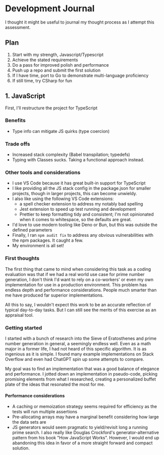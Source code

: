 # Development Journal

I thought it might be useful to journal my thought process as I attempt this assessment.

## Plan

1. Start with my strength, Javascript/Typescript
2. Achieve the stated requirements
3. Do a pass for improved polish and performance
4. Push up a repo and submit the first solution
5. If I have time, port to Go to demonstrate multi-language proficiency
6. If still time, try CSharp for fun

## 1. JavaScript

First, I'll restructure the project for TypeScript

### Benefits

- Type info can mitigate JS quirks (type coercion)

### Trade offs

- Increased stack complexity (Babel transpilation; typedefs)
- Typing with Classes sucks. Taking a functional approach instead.

### Other tools and considerations

- I use VS Code because it has great built-in support for TypeScript
- I like providing all the JS stack config in the package.json for smaller projects, though in larger projects, this can become unwieldy.
- I also like using the following VS Code extensions:
  - a spell checker extension to address my notably bad spelling
  - Jest extension to speed up test running and development
  - Prettier to keep formatting tidy and consistent; I'm not opinionated when it comes to whitespace, so the defaults are great.
- I'd love to use modern tooling like Deno or Bun, but this was outside the defined parameters
- Finally, I ran `npm audit fix` to address any obvious vulnerabilities with the npm packages. It caught a few.
- My environment is all set!

### First thoughts

The first thing that came to mind when considering this task as a coding evaluation was that if we had a real world use case for prime number generation, I don't think I'd want to rely on a co-workers' or even my own implementation for use in a production environment. This problem has endless depth and performance considerations. People much smarter than me have produced far superior implementations.

All this to say, I wouldn't expect this work to be an accurate reflection of typical day-to-day tasks. But I can still see the merits of this exercise as an appraisal tool.

### Getting started

I started with a bunch of research into the Sieve of Eratosthenes and prime number generation in general, a seemingly endless well. Even as a math major in a former life, I had not heard of this specific algorithm. It is as ingenious as it is simple. I found many example implementations on Stack Overflow and even had ChatGPT spin up some attempts to compare.

My goal was to find an implementation that was a good balance of elegance and performance. I jotted down an implementation in pseudo-code, picking promising elements from what I researched, creating a personalized buffet plate of the ideas that resonated the most for me.

#### Performance considerations

- A caching or memoization strategy seems required for efficiency as the tests will run multiple assertions
- Pre-allocating arrays may have a marginal benefit considering how large the data sets are
- JS generators would seem pragmatic to yield/revisit long a running prime search. I also really like Douglas Crockford's generator-alternative pattern from his book "How JavaScript Works". However, I would end up abandoning this idea in favor of a more straight forward and compact solution.
